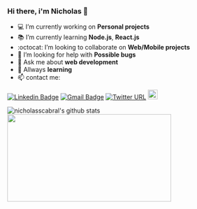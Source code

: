 ### Hi there, i'm Nicholas 👋


- :computer: I’m currently working on **Personal projects**
- :books: I’m currently learning **Node.js**, **React.js**
- :octocat: I’m looking to collaborate on **Web/Mobile projects**
- 🤔 I’m looking for help with **Possible bugs**
- 💬 Ask me about **web development**
- :brain: Allways **learning**
- :mailbox: contact me: 

[![Linkedin Badge](https://img.shields.io/badge/-LinkedIn-blue?style=flat-square&logo=Linkedin&logoColor=white&link=https://www.linkedin.com/in/nicholasscabral/)](https://www.linkedin.com/in/nicholasscabral/)
[![Gmail Badge](https://img.shields.io/badge/-Gmail-d14836?style=flat-square&logo=Gmail&logoColor=white&link=mailto:nicholasscabral@gmail.com)](mailto:nicholasscabral@gmail.com)
[![Twitter URL](https://img.shields.io/static/v1?message=@nicholasscabral&label=&nbsp;&color=1ca0f1&style=flat-square&logo=twitter&labelColor=1ca0f1&logoColor=white)](http://twitter.com/nicholasscabral)
[<img src="https://img.shields.io/github/followers/nicholasscabral?label=follow&style=social" height="22" title="Follow me" />](https://github.com/nicholasscabral) 

![nicholasscabral's github stats](https://github-readme-stats.vercel.app/api?username=nicholasscabral&show_icons=true&theme=tokyonight&count_private=true)
<img height= "200" width="375" src="https://github-readme-stats.vercel.app/api/top-langs/?username=nicholasscabral&layout=compact&theme=tokyonight&langs_count=6">
